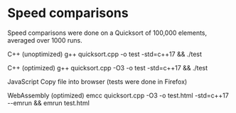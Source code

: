 # Speed comparisons

Speed comparisons were done on a Quicksort of 100,000 elements, averaged over 1000 runs.

C++ (unoptimized)
g++ quicksort.cpp -o test -std=c++17 && ./test

C++ (optimized)
g++ quicksort.cpp -O3 -o test -std=c++17 && ./test

JavaScript
Copy file into browser (tests were done in Firefox)

WebAssembly (optimized)
emcc quicksort.cpp -O3 -o test.html -std=c++17 --emrun && emrun test.html 
